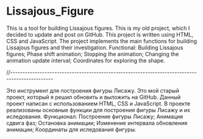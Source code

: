 # Lissajous_Figure
This is a tool for building Lissajous figures. 
This is my old project, which I decided to update and post on GitHub. 
This project is written using HTML, CSS and JavaScript. 
The project implements the main functions for building Lissajous figures and their investigation. 
Functional:
Building Lissajous figures;
Phase shift animation;
Stopping the animation;
Changing the animation update interval;
Coordinates for exploring the shape.

//-----------------------------------------------------------------------------------------------

Это инструмент для построения фигуры Лисажу. 
Это мой старый проект, который я решил обновить и выложить на GitHub. 
Данный проект написан с использованием HTML, CSS и JavaScript. 
В проекте реализованы основные функции для построения фигуры Лисажу и их иследования. 
Функционал:
Построение фигуры Лисажу;
Анимация сдвига фаз;
Остановка анимации;
Изменение интервала обновления анимации;
Координаты для иследования фигуры.
